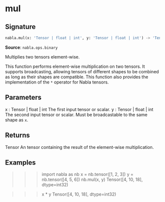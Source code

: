# mul

## Signature

```python
nabla.mul(x: 'Tensor | float | int', y: 'Tensor | float | int') -> 'Tensor'
```

**Source**: `nabla.ops.binary`

Multiplies two tensors element-wise.

This function performs element-wise multiplication on two tensors. It
supports broadcasting, allowing tensors of different shapes to be combined
as long as their shapes are compatible. This function also provides the
implementation of the `*` operator for Nabla tensors.

Parameters
----------
x : Tensor | float | int
    The first input tensor or scalar.
y : Tensor | float | int
    The second input tensor or scalar. Must be broadcastable to the same
    shape as `x`.

Returns
-------
Tensor
    An tensor containing the result of the element-wise multiplication.

Examples
--------
>>> import nabla as nb
>>> x = nb.tensor([1, 2, 3])
>>> y = nb.tensor([4, 5, 6])
>>> nb.mul(x, y)
Tensor([4, 10, 18], dtype=int32)

>>> x * y
Tensor([4, 10, 18], dtype=int32)

